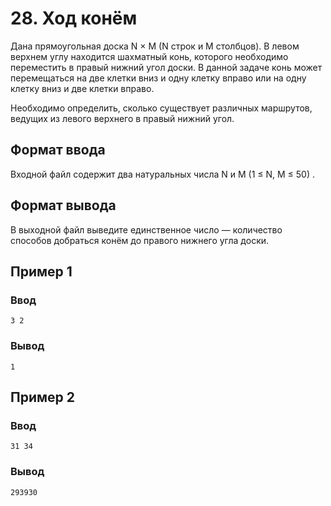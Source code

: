 # 28. Ход конём

Дана прямоугольная доска N × M (N строк и M столбцов). В левом верхнем углу находится шахматный конь, которого
необходимо переместить в правый нижний угол доски. В данной задаче конь может перемещаться на две клетки вниз и одну
клетку вправо или на одну клетку вниз и две клетки вправо.

Необходимо определить, сколько существует различных маршрутов, ведущих из левого верхнего в правый нижний угол.

## Формат ввода

Входной файл содержит два натуральных числа N и M (1 ≤ N, M ≤ 50) .

## Формат вывода

В выходной файл выведите единственное число — количество способов добраться конём до правого нижнего угла доски.

## Пример 1

### Ввод

    3 2

### Вывод

    1

## Пример 2

### Ввод

    31 34

### Вывод

    293930

